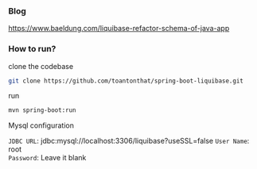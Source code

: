 
### Blog
https://www.baeldung.com/liquibase-refactor-schema-of-java-app

### How to run?
clone the codebase
```bash
git clone https://github.com/toantonthat/spring-boot-liquibase.git
```

run
```bash
mvn spring-boot:run
```

Mysql configuration 
  
`JDBC URL`: jdbc:mysql://localhost:3306/liquibase?useSSL=false
`User Name`: root  
`Password`: Leave it blank

 
